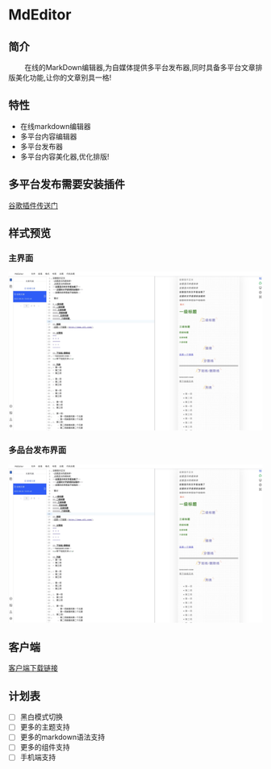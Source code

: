 # MdEditor

## 简介

&#x3000; &#x3000;在线的MarkDown编辑器,为自媒体提供多平台发布器,同时具备多平台文章排版美化功能,让你的文章别具一格!

## 特性

- 在线markdown编辑器
- 多平台内容编辑器
- 多平台发布器
- 多平台内容美化器,优化排版!

## 多平台发布需要安装插件

[谷歌插件传送门](https://chrome.google.com/webstore/detail/%E5%BE%AE%E4%BF%A1%E5%85%AC%E4%BC%97%E5%8F%B7%E5%90%8C%E6%AD%A5%E5%8A%A9%E6%89%8B/hchobocdmclopcbnibdnoafilagadion)

## 样式预览

### 主界面

![MdEditor](./docs/mdeditor-1.jpg)

### 多品台发布界面

![MdEditor](./docs/mdeditor-1.jpg)

## 客户端

[客户端下载链接](https://github.com/UvDream/MdEditor/releases)

## 计划表

- [ ] 黑白模式切换
- [ ] 更多的主题支持
- [ ] 更多的markdown语法支持
- [ ] 更多的组件支持
- [ ] 手机端支持